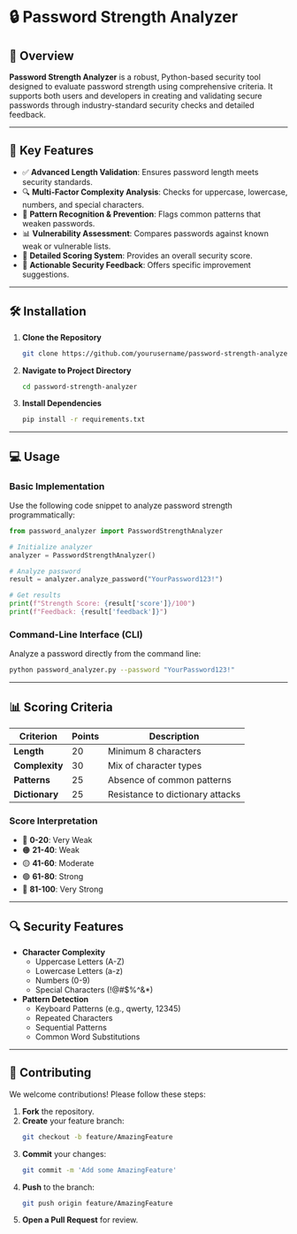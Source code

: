 # 🔒 Password Strength Analyzer

## 📖 Overview
**Password Strength Analyzer** is a robust, Python-based security tool designed to evaluate password strength using comprehensive criteria. It supports both users and developers in creating and validating secure passwords through industry-standard security checks and detailed feedback.

---

## 🌟 Key Features
- ✅ **Advanced Length Validation**: Ensures password length meets security standards.
- 🔍 **Multi-Factor Complexity Analysis**: Checks for uppercase, lowercase, numbers, and special characters.
- 🚫 **Pattern Recognition & Prevention**: Flags common patterns that weaken passwords.
- 📊 **Vulnerability Assessment**: Compares passwords against known weak or vulnerable lists.
- 💯 **Detailed Scoring System**: Provides an overall security score.
- 📝 **Actionable Security Feedback**: Offers specific improvement suggestions.

---

## 🛠️ Installation

1. **Clone the Repository**
   ```bash
   git clone https://github.com/yourusername/password-strength-analyzer.git
   ```

2. **Navigate to Project Directory**
   ```bash
   cd password-strength-analyzer
   ```

3. **Install Dependencies**
   ```bash
   pip install -r requirements.txt
   ```

---

## 💻 Usage

### Basic Implementation
Use the following code snippet to analyze password strength programmatically:
```python
from password_analyzer import PasswordStrengthAnalyzer

# Initialize analyzer
analyzer = PasswordStrengthAnalyzer()

# Analyze password
result = analyzer.analyze_password("YourPassword123!")

# Get results
print(f"Strength Score: {result['score']}/100")
print(f"Feedback: {result['feedback']}")
```

### Command-Line Interface (CLI)
Analyze a password directly from the command line:
```bash
python password_analyzer.py --password "YourPassword123!"
```

---

## 📊 Scoring Criteria

| Criterion       | Points | Description                           |
|-----------------|--------|---------------------------------------|
| **Length**      | 20     | Minimum 8 characters                 |
| **Complexity**  | 30     | Mix of character types               |
| **Patterns**    | 25     | Absence of common patterns           |
| **Dictionary**  | 25     | Resistance to dictionary attacks     |

### Score Interpretation
- 🔴 **0-20**: Very Weak
- 🟠 **21-40**: Weak
- 🟡 **41-60**: Moderate
- 🟢 **61-80**: Strong
- 🔵 **81-100**: Very Strong

---

## 🔍 Security Features

- **Character Complexity**
  - Uppercase Letters (A-Z)
  - Lowercase Letters (a-z)
  - Numbers (0-9)
  - Special Characters (!@#$%^&*)
- **Pattern Detection**
  - Keyboard Patterns (e.g., qwerty, 12345)
  - Repeated Characters
  - Sequential Patterns
  - Common Word Substitutions

---

## 🤝 Contributing
We welcome contributions! Please follow these steps:

1. **Fork** the repository.
2. **Create** your feature branch:
   ```bash
   git checkout -b feature/AmazingFeature
   ```
3. **Commit** your changes:
   ```bash
   git commit -m 'Add some AmazingFeature'
   ```
4. **Push** to the branch:
   ```bash
   git push origin feature/AmazingFeature
   ```
5. **Open a Pull Request** for review.
